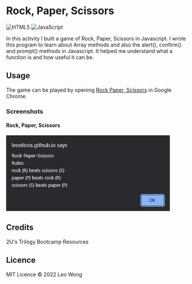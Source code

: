 # Rock, Paper, Scissors

![HTML5](https://img.shields.io/badge/html5-%23E34F26.svg?style=for-the-badge&logo=html5&logoColor=white) ![JavaScript](https://img.shields.io/badge/javascript-%23323330.svg?style=for-the-badge&logo=javascript&logoColor=%23F7DF1E)

In this activity I built a game of Rock, Paper, Scissors in Javascript. I wrote this program to learn about Array methods and also the alert(), confirm() and prompt() methods in Javascript. It helped me understand what a function is and how useful it can be.

## Usage

The game can be played by opening [Rock Paper, Scissors](https://leoelicos.github.io/bcs-03-rock-paper-scissors/) in Google Chrome.

### Screenshots

#### Rock, Paper, Scissors

![Rock, Paper, Scissors](./assets/screenshots/screenshot-rockpaperscissors.jpg)

## Credits

2U's Trilogy Bootcamp Resources

## Licence

MIT Licence © 2022 Leo Wong

